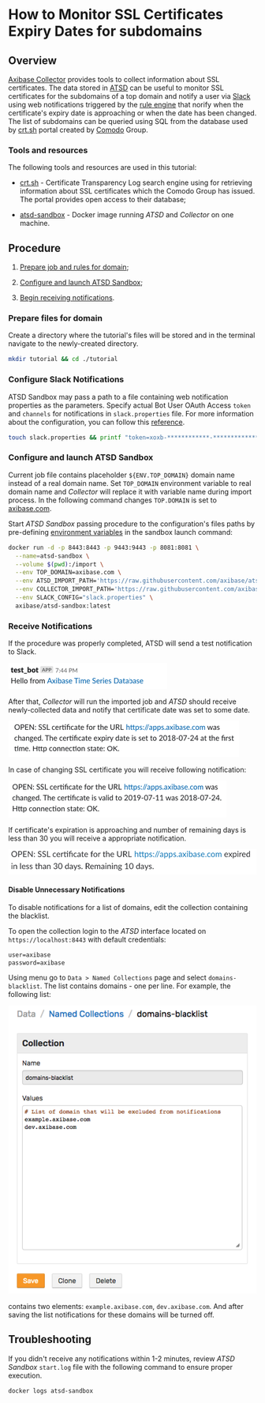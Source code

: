 # How to Monitor SSL Certificates Expiry Dates for subdomains

## Overview

[Axibase Collector](https://github.com/axibase/axibase-collector/#overview) provides tools to collect information about SSL certificates. The data stored in [ATSD](https://github.com/axibase/atsd) can be useful to monitor SSL certificates for the subdomains of a top domain and notify a user via [Slack](https://slack.com/) using web notifications triggered by the [rule engine](https://github.com/axibase/atsd/tree/master/rule-engine#overview) that norify when the certificate's expiry date is approaching or when the date has been changed. The list of subdomains can be queried using SQL from the database used by [crt.sh](https://crt.sh) portal created by [Comodo](https://www.comodo.com) Group.

### Tools and resources

The following tools and resources are used in this tutorial:

- [crt.sh](https://crt.sh) - Certificate Transparency Log search engine using for retrieving information about SSL certificates which the Comodo Group has issued. The portal provides open access to their database;

- [atsd-sandbox](https://github.com/axibase/dockers/tree/atsd-sandbox#overview) - Docker image running *ATSD* and *Collector* on one machine.

## Procedure

1. [Prepare job and rules for domain](#prepare-files-for-domain);

2. [Configure and launch ATSD Sandbox](#configure-and-launch-atsd-sandbox);

3. [Begin receiving notifications](#receive-notification).

### Prepare files for domain

Create a directory where the tutorial's files will be stored and in the terminal navigate to the newly-created directory.

```bash
mkdir tutorial && cd ./tutorial
```

### Configure Slack Notifications

ATSD Sandbox may pass a path to a file containing web notification properties as the parameters.
Specify actual Bot User OAuth Access `token` and `channels` for notifications in `slack.properties` file. For more information about the configuration, you can follow this [reference](https://github.com/axibase/dockers/tree/atsd-sandbox#web-notifications-configuration).

```bash
touch slack.properties && printf "token=xoxb-************-************************\nchannels=general\n" > slack.properties
```

### Configure and launch ATSD Sandbox

Current job file contains placeholder `${ENV.TOP_DOMAIN}` domain name instead of a real domain name. Set `TOP_DOMAIN` environment variable to real domain name and *Collector* will replace it with variable name during import process. In the following command changes `TOP.DOMAIN` is set to [axibase.com](https://axibase.com).

Start *ATSD Sandbox* passing procedure to the configuration's files paths by pre-defining [environment variables](https://github.com/axibase/dockers/tree/atsd-sandbox#container-parameters) in the sandbox launch command:

```bash
docker run -d -p 8443:8443 -p 9443:9443 -p 8081:8081 \
  --name=atsd-sandbox \
  --volume $(pwd):/import \
  --env TOP_DOMAIN=axibase.com \
  --env ATSD_IMPORT_PATH='https://raw.githubusercontent.com/axibase/atsd-use-cases/dev-howto-monitor-ssl-for-domains/how-to/atsd-sandbox/monitor-ssl-expiry-dates/resources/ssl-certificates-files.tar.gz' \
  --env COLLECTOR_IMPORT_PATH='https://raw.githubusercontent.com/axibase/atsd-use-cases/dev-howto-monitor-ssl-for-domains/how-to/atsd-sandbox/monitor-ssl-expiry-dates/resources/job_http_subdomains-ssl-certificates.xml' \
  --env SLACK_CONFIG="slack.properties" \
  axibase/atsd-sandbox:latest
```

### Receive Notifications

If the procedure was properly completed, ATSD will send a test notification to Slack.

![Test ATSD Notification](images/test-notification.png)

After that, *Collector* will run the imported job and *ATSD* should receive newly-collected data and notify that certificate date was set to some date.

 ![Certificate's expiry date set](images/expiry-date-set.png)

In case of changing SSL certificate you will receive following notification:

![Certificate's expiry date set](images/expiry-date-changed.png)

If certificate's expiration is approaching and number of remaining days is less than 30 you will receive a appropriate notification.

![Expiration rule](images/expiration-approaching.png)

#### Disable Unnecessary Notifications

To disable notifications for a list of domains, edit the collection containing the blacklist.

To open the collection login to the *ATSD* interface located on `https://localhost:8443` with default credentials:

```properties
user=axibase
password=axibase
```

Using menu go to `Data > Named Collections` page and select `domains-blacklist`. The list contains domains - one per line. For example, the following list:

![Collection](images/domain-blacklist-collection.png)

contains two elements: `example.axibase.com`, `dev.axibase.com`. And after saving the list notifications for these domains will be turned off.

## Troubleshooting

If you didn't receive any notifications within 1-2 minutes, review *ATSD Sandbox* `start.log` file with the following command to ensure proper execution.

```bash
docker logs atsd-sandbox
```
